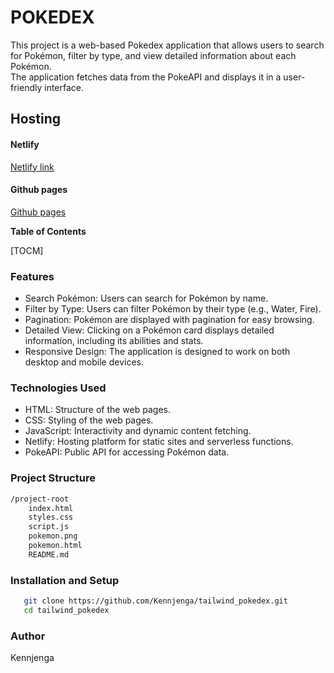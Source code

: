 # POKEDEX
This project is a web-based Pokedex application that allows users to search for Pokémon, filter by type, and view detailed information about each Pokémon.  
The application fetches data from the PokeAPI and displays it in a user-friendly interface.  

## Hosting
#### Netlify
[Netlify link](https://tailpoke.netlify.app "link title")
#### Github pages
[Github pages](https://kennjenga.github.io/tailwind_pokedex/ "link title")

**Table of Contents**

[TOCM]

### Features
- Search Pokémon: Users can search for Pokémon by name.
- Filter by Type: Users can filter Pokémon by their type (e.g., Water, Fire).
- Pagination: Pokémon are displayed with pagination for easy browsing.
- Detailed View: Clicking on a Pokémon card displays detailed information, including its abilities and stats.
- Responsive Design: The application is designed to work on both desktop and mobile devices.

### Technologies Used
- HTML: Structure of the web pages.
- CSS: Styling of the web pages.
- JavaScript: Interactivity and dynamic content fetching.
- Netlify: Hosting platform for static sites and serverless functions.
- PokeAPI: Public API for accessing Pokémon data.

### Project Structure

```bash
/project-root
    index.html
    styles.css
    script.js
    pokemon.png
    pokemon.html
    README.md
```

### Installation and Setup
```sh
   git clone https://github.com/Kennjenga/tailwind_pokedex.git  
   cd tailwind_pokedex
```
### Author
Kennjenga
